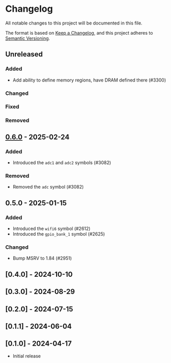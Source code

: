 # Changelog

All notable changes to this project will be documented in this file.

The format is based on [Keep a Changelog](https://keepachangelog.com/en/1.1.0/),
and this project adheres to [Semantic Versioning](https://semver.org/spec/v2.0.0.html).

## Unreleased

### Added

- Add ability to define memory regions, have DRAM defined there (#3300)

### Changed

### Fixed

### Removed

## [0.6.0] - 2025-02-24

### Added

- Introduced the `adc1` and `adc2` symbols (#3082)

### Removed

- Removed the `adc` symbol (#3082)

## 0.5.0 - 2025-01-15

### Added

- Introduced the `wifi6` symbol (#2612)
- Introduced the `gpio_bank_1` symbol (#2625)

### Changed

- Bump MSRV to 1.84 (#2951)

## [0.4.0] - 2024-10-10

## [0.3.0] - 2024-08-29

## [0.2.0] - 2024-07-15

## [0.1.1] - 2024-06-04

## [0.1.0] - 2024-04-17

- Initial release

[0.6.0]: https://github.com/esp-rs/esp-hal/releases/tag/esp-metadata-v0.6.0
